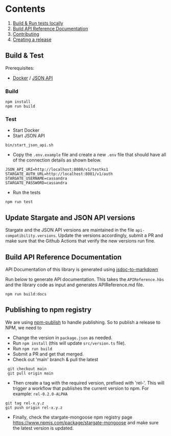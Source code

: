 
# Contents
1. [Build & Run tests locally](#build--test)
2. [Build API Reference Documentation](#build-api-reference-documentation)
3. [Contributing](CONTRIBUTING.md)
4. [Creating a release](#releasing)

## Build & Test

Prerequisites:
- [Docker](https://docker.com/) / [JSON API](https://github.com/stargate/jsonapi)

### Build
```shell
npm install 
npm run build
```

### Test
- Start Docker
- Start JSON API
```shell
bin/start_json_api.sh
```
- Copy the `.env.example` file and create a new `.env` file that should have all of the connection details as shown below.

```env
JSON_API_URI=http://localhost:8080/v1/testks1
STARGATE_AUTH_URL=http://localhost:8081/v1/auth
STARGATE_USERNAME=cassandra
STARGATE_PASSWORD=cassandra
```
- Run the tests
```shell
npm run test
```
## Update Stargate and JSON API versions

Stargate and the JSON API versions are maintained in the file `api-compatibility.versions`. Update the versions accordingly, submit a PR and make sure that the Github Actions that verify the new versions run fine.


## Build API Reference Documentation

API Documentation of this library is generated using [jsdoc-to-markdown](https://github.com/jsdoc2md/jsdoc-to-markdown)

Run below to generate API documentation. This takes the `APIReference.hbs` and the library code as input and generates APIReference.md file.
```shell
npm run build:docs
```

## Publishing to npm registry

We are using [npm-publish](https://github.com/JS-DevTools/npm-publish) to handle publishing.
So to publish a release to NPM, we need to 
- Change the version in `package.json` as needed.
- Run `npm install` (this will update `src/version.ts` file).
- Run `npm run build`
- Submit a PR and get that merged.
- Check out 'main' branch & pull the latest
```shell
 git checkout main 
 git pull origin main
``` 
- Then create a tag with the required version, prefixed with 'rel-'. This will trigger a workflow that publishes the current version to npm. For example: `rel-0.2.0-ALPHA`
```
git tag rel-x.y.z
git push origin rel-x.y.z
```
- Finally, check the stargate-mongoose npm registry page https://www.npmjs.com/package/stargate-mongoose and make sure the latest version is updated.

